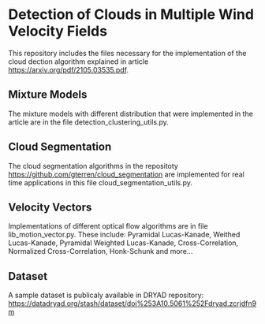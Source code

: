# Detection of Clouds in Multiple Wind Velocity Fields

This repository includes the files necessary for the implementation of the cloud dection algorithm explained in article https://arxiv.org/pdf/2105.03535.pdf.

## Mixture Models

The mixture models with different distribution that were implemented in the article are in the file detection_clustering_utils.py.

## Cloud Segmentation

The cloud segmentation algorithms in the repositoty https://github.com/gterren/cloud_segmentation are implemented for real time applications in this file cloud_segmentation_utils.py.

## Velocity Vectors

Implementations of different optical flow algorithms are in file lib_motion_vector.py. These include: Pyramidal Lucas-Kanade, Weithed Lucas-Kanade, Pyramidal Weighted Lucas-Kanade, Cross-Correlation, Normalized Cross-Correlation, Honk-Schunk and more...

## Dataset

A sample dataset is publicaly available in DRYAD repository: https://datadryad.org/stash/dataset/doi%253A10.5061%252Fdryad.zcrjdfn9m
